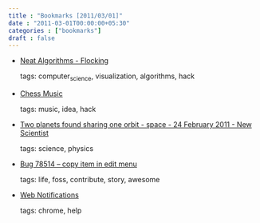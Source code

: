 ```yaml
---
title : "Bookmarks [2011/03/01]"
date : "2011-03-01T00:00:00+05:30"
categories : ["bookmarks"]
draft : false
---
```


-   [Neat Algorithms - Flocking](http://harry.me/2011/02/17/neat-algorithms---flocking)

    tags: computer<sub>science</sub>, visualization, algorithms, hack

<!--listend-->

-   [Chess Music](http://jonathanwstokes.com/2011/02/14/chess-music/)

    tags: music, idea, hack

<!--listend-->

-   [Two planets found sharing one orbit - space - 24 February 2011 - New Scientist](http://www.newscientist.com/article/dn20160-two-planets-found-sharing-one-orbit.html)

    tags: science, physics

<!--listend-->

-   [Bug 78514 – copy item in edit menu](https://bugzilla.gnome.org/show_bug.cgi?id=78514#c19)

    tags: life, foss, contribute, story, awesome

<!--listend-->

-   [Web Notifications](http://dev.w3.org/2006/webapi/WebNotifications/publish/Notifications.html#dfn-cancel)

    tags: chrome, help
